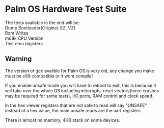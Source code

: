 # Palm OS Hardware Test Suite

The tests available in the end will be:  
Dump Bootloader(Original, EZ, VZ)  
Rom Writes  
m68k CPU Version  
Test emu registers  



## Warning
The version of gcc avalible for Palm OS is very old, any change you make must be c89 compatible or it wont compile!

If you enable unsafe mode you will have to reboot to exit, this is because it will take over the whole OS including interrupts, reset vectors(force crashes may be required for some tests), I/O ports, RAM control and clock speed.

In the hex viewer registers that are not safe to read will say "UNSAFE" instead of a hex value, the main unsafe reads are the uart registers.

There is almost no memory, 4KB stack on some devices.  

